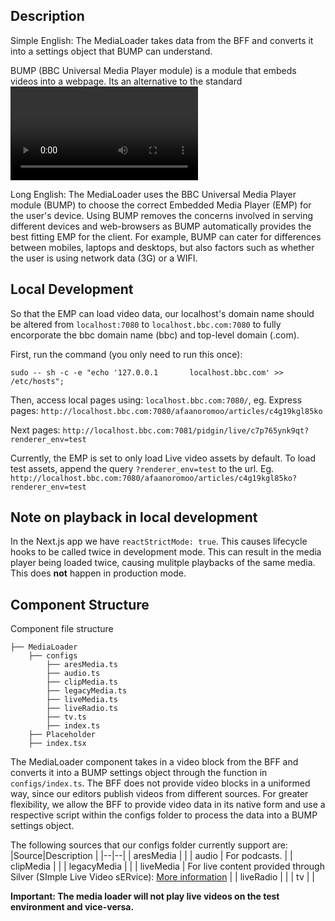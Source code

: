 ## Description

Simple English:
The MediaLoader takes data from the BFF and converts it into a settings object that BUMP can understand.

BUMP (BBC Universal Media Player module) is a module that embeds videos into a webpage. Its an alternative to the standard <video> interface in HTML5.

Long English:
The MediaLoader uses the BBC Universal Media Player module (BUMP) to choose the correct Embedded Media Player (EMP) for the user's device. Using BUMP removes the concerns involved in serving different devices and web-browsers as BUMP automatically provides the best fitting EMP for the client. For example, BUMP can cater for differences between mobiles, laptops and desktops, but also factors such as whether the user is using network data (3G) or a WIFI.

## Local Development

So that the EMP can load video data, our localhost's domain name should be altered from `localhost:7080` to `localhost.bbc.com:7080` to fully encorporate the bbc domain name (bbc) and top-level domain (.com).

First, run the command (you only need to run this once):

`sudo -- sh -c -e "echo '127.0.0.1       localhost.bbc.com' >> /etc/hosts";`

Then, access local pages using: `localhost.bbc.com:7080/`,
eg.
Express pages: `http://localhost.bbc.com:7080/afaanoromoo/articles/c4g19kgl85ko`

Next pages: `http://localhost.bbc.com:7081/pidgin/live/c7p765ynk9qt?renderer_env=test`

Currently, the EMP is set to only load Live video assets by default. To load test assets, append the query `?renderer_env=test` to the url. Eg. `http://localhost.bbc.com:7080/afaanoromoo/articles/c4g19kgl85ko?renderer_env=test`

## Note on playback in local development

In the Next.js app we have `reactStrictMode: true`. This causes lifecycle hooks to be called twice in development mode. This can result in the media player being loaded twice, causing mulitple playbacks of the same media. This does **not** happen in production mode.

## Component Structure

Component file structure

    ├── MediaLoader
    	├── configs
    		├── aresMedia.ts
    		├── audio.ts
    		├── clipMedia.ts
    		├── legacyMedia.ts
    		├── liveMedia.ts
    		├── liveRadio.ts
    		├── tv.ts
    		├── index.ts
    	├── Placeholder
    	├── index.tsx

The MediaLoader component takes in a video block from the BFF and converts it into a BUMP settings object through the function in `configs/index.ts`. The BFF does not provide video blocks in a uniformed way, since our editors publish videos from different sources. For greater flexibility, we allow the BFF to provide video data in its native form and use a respective script within the configs folder to process the data into a BUMP settings object.

The following sources that our configs folder currently support are:
|Source|Description |
|--|--|
| aresMedia | |
| audio | For podcasts. |
| clipMedia | |
| legacyMedia | |
| liveMedia | For live content provided through Silver (SImple Live Video sERvice): [More information](https://confluence.dev.bbc.co.uk/display/LiveSchedule/Silver+-+Simple+Live+Video+Service) |
| liveRadio | |
| tv | |

**Important: The media loader will not play live videos on the test environment and vice-versa.**
